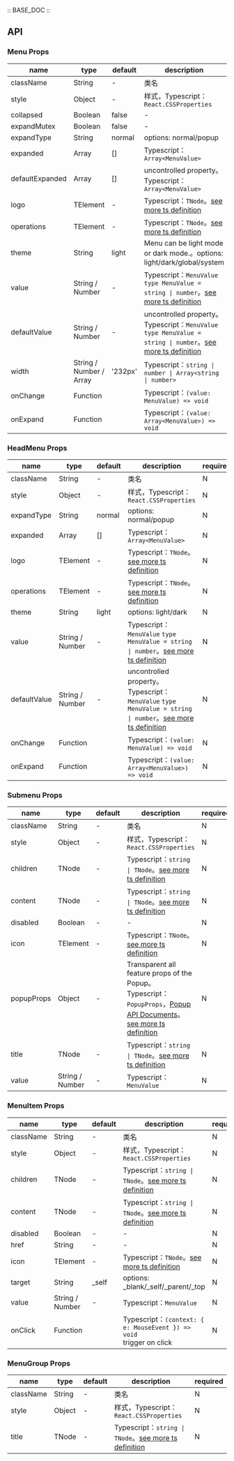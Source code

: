 :: BASE_DOC ::

## API
### Menu Props

name | type | default | description | required
-- | -- | -- | -- | --
className | String | - | 类名 | N
style | Object | - | 样式，Typescript：`React.CSSProperties` | N
collapsed | Boolean | false | \- | N
expandMutex | Boolean | false | \- | N
expandType | String | normal | options: normal/popup | N
expanded | Array | [] | Typescript：`Array<MenuValue>` | N
defaultExpanded | Array | [] | uncontrolled property。Typescript：`Array<MenuValue>` | N
logo | TElement | - | Typescript：`TNode`。[see more ts definition](https://github.com/Tencent/tdesign-react/blob/develop/src/common.ts) | N
operations | TElement | - | Typescript：`TNode`。[see more ts definition](https://github.com/Tencent/tdesign-react/blob/develop/src/common.ts) | N
theme | String | light | Menu can be light mode or dark mode.。options: light/dark/global/system | N
value | String / Number | - | Typescript：`MenuValue` `type MenuValue = string \| number`。[see more ts definition](https://github.com/Tencent/tdesign-react/blob/develop/src/menu/type.ts) | N
defaultValue | String / Number | - | uncontrolled property。Typescript：`MenuValue` `type MenuValue = string \| number`。[see more ts definition](https://github.com/Tencent/tdesign-react/blob/develop/src/menu/type.ts) | N
width | String / Number / Array | '232px' | Typescript：`string \| number \| Array<string \| number>` | N
onChange | Function |  | Typescript：`(value: MenuValue) => void`<br/> | N
onExpand | Function |  | Typescript：`(value: Array<MenuValue>) => void`<br/> | N

### HeadMenu Props

name | type | default | description | required
-- | -- | -- | -- | --
className | String | - | 类名 | N
style | Object | - | 样式，Typescript：`React.CSSProperties` | N
expandType | String | normal | options: normal/popup | N
expanded | Array | [] | Typescript：`Array<MenuValue>` | N
logo | TElement | - | Typescript：`TNode`。[see more ts definition](https://github.com/Tencent/tdesign-react/blob/develop/src/common.ts) | N
operations | TElement | - | Typescript：`TNode`。[see more ts definition](https://github.com/Tencent/tdesign-react/blob/develop/src/common.ts) | N
theme | String | light | options: light/dark | N
value | String / Number | - | Typescript：`MenuValue` `type MenuValue = string \| number`。[see more ts definition](https://github.com/Tencent/tdesign-react/blob/develop/src/menu/type.ts) | N
defaultValue | String / Number | - | uncontrolled property。Typescript：`MenuValue` `type MenuValue = string \| number`。[see more ts definition](https://github.com/Tencent/tdesign-react/blob/develop/src/menu/type.ts) | N
onChange | Function |  | Typescript：`(value: MenuValue) => void`<br/> | N
onExpand | Function |  | Typescript：`(value: Array<MenuValue>) => void`<br/> | N

### Submenu Props

name | type | default | description | required
-- | -- | -- | -- | --
className | String | - | 类名 | N
style | Object | - | 样式，Typescript：`React.CSSProperties` | N
children | TNode | - | Typescript：`string \| TNode`。[see more ts definition](https://github.com/Tencent/tdesign-react/blob/develop/src/common.ts) | N
content | TNode | - | Typescript：`string \| TNode`。[see more ts definition](https://github.com/Tencent/tdesign-react/blob/develop/src/common.ts) | N
disabled | Boolean | - | \- | N
icon | TElement | - | Typescript：`TNode`。[see more ts definition](https://github.com/Tencent/tdesign-react/blob/develop/src/common.ts) | N
popupProps | Object | - | Transparent all feature props of the Popup。Typescript：`PopupProps`，[Popup API Documents](./popup?tab=api)。[see more ts definition](https://github.com/Tencent/tdesign-react/blob/develop/src/menu/type.ts) | N
title | TNode | - | Typescript：`string \| TNode`。[see more ts definition](https://github.com/Tencent/tdesign-react/blob/develop/src/common.ts) | N
value | String / Number | - | Typescript：`MenuValue` | N

### MenuItem Props

name | type | default | description | required
-- | -- | -- | -- | --
className | String | - | 类名 | N
style | Object | - | 样式，Typescript：`React.CSSProperties` | N
children | TNode | - | Typescript：`string \| TNode`。[see more ts definition](https://github.com/Tencent/tdesign-react/blob/develop/src/common.ts) | N
content | TNode | - | Typescript：`string \| TNode`。[see more ts definition](https://github.com/Tencent/tdesign-react/blob/develop/src/common.ts) | N
disabled | Boolean | - | \- | N
href | String | - | \- | N
icon | TElement | - | Typescript：`TNode`。[see more ts definition](https://github.com/Tencent/tdesign-react/blob/develop/src/common.ts) | N
target | String | _self | options: _blank/_self/_parent/_top | N
value | String / Number | - | Typescript：`MenuValue` | N
onClick | Function |  | Typescript：`(context: { e: MouseEvent }) => void`<br/>trigger on click | N

### MenuGroup Props

name | type | default | description | required
-- | -- | -- | -- | --
className | String | - | 类名 | N
style | Object | - | 样式，Typescript：`React.CSSProperties` | N
title | TNode | - | Typescript：`string \| TNode`。[see more ts definition](https://github.com/Tencent/tdesign-react/blob/develop/src/common.ts) | N
